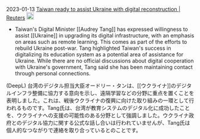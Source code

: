 
2023-01-13
[Taiwan ready to assist Ukraine with digital reconstruction | Reuters](https://www.reuters.com/world/europe/taiwan-ready-assist-ukraine-with-digital-reconstruction-2023-01-13/)
<img src='https://scrapbox.io/api/pages/nishio/gpt-4/icon' alt='gpt-4.icon' height="19.5"/>
- Taiwan's Digital Minister [[Audrey Tang]] has expressed willingness to assist [[Ukraine]] in upgrading its digital infrastructure, with an emphasis on areas such as remote learning. This comes as part of the efforts to rebuild Ukraine post-war. Tang highlighted Taiwan's success in digitalizing its education system as a potential area of assistance for Ukraine. While there are no official discussions about digital cooperation with Ukraine's government, Tang said she has been maintaining contact through personal connections.

(DeepL) 台湾のデジタル担当大臣オードリー・タンは、[[ウクライナ]]のデジタルインフラ整備に協力する意向を示し、遠隔学習などの分野に重点を置くことを表明しました。これは、戦後ウクライナの復興に向けた取り組みの一環として行われるものです。Tang氏は、台湾が教育システムのデジタル化に成功したことを、ウクライナへの支援の可能性のある分野として強調しました。ウクライナ政府とのデジタル協力に関する公式な話し合いは行われていませんが、Tang氏は個人的なつながりで連絡を取り合っているとのことです。

